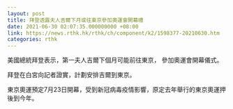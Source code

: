 ```yaml
---
layout: post
title: 拜登透露夫人吉爾下月或往東京參加奧運會開幕禮
date: 2021-06-30 02:07:35.000000000 +08:00
link: https://news.rthk.hk/rthk/ch/component/k2/1598377-20210630.htm
categories: rthk
---
```


美國總統拜登表示，第一夫人吉爾下個月可能前往東京， 參加奧運會開幕儀式。

拜登在白宮向記者證實，計劃安排吉爾到東京。

東京奧運預定7月23日開幕，受到新冠病毒疫情影響，原定去年舉行的東京奧運押後到今年。
